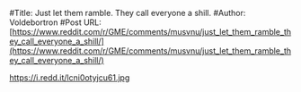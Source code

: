 #Title: Just let them ramble. They call everyone a shill.
#Author: Voldebortron
#Post URL: [https://www.reddit.com/r/GME/comments/musvnu/just_let_them_ramble_they_call_everyone_a_shill/](https://www.reddit.com/r/GME/comments/musvnu/just_let_them_ramble_they_call_everyone_a_shill/)


https://i.redd.it/lcni0otyjcu61.jpg